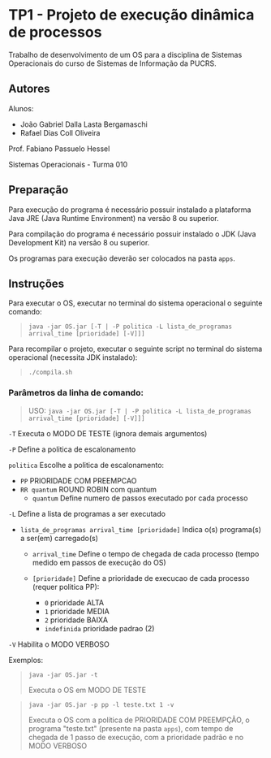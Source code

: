 # TP1 - Projeto de execução dinâmica de processos

Trabalho de desenvolvimento de um OS para a disciplina de Sistemas Operacionais do curso de Sistemas de Informação da PUCRS.

## Autores

Alunos:
- João Gabriel Dalla Lasta Bergamaschi
- Rafael Dias Coll Oliveira

Prof. Fabiano Passuelo Hessel

Sistemas Operacionais - Turma 010

## Preparação

Para execução do programa é necessário possuir instalado a plataforma Java JRE (Java Runtime Environment) na versão 8 ou superior.

Para compilação do programa é necessário possuir instalado o JDK (Java Development Kit) na versão 8 ou superior.

Os programas para execução deverão ser colocados na pasta `apps`.

## Instruções

Para executar o OS, executar no terminal do sistema operacional o seguinte comando:
> `java -jar OS.jar [-T | -P politica -L lista_de_programas arrival_time [prioridade] [-V]]]`

Para recompilar o projeto, executar o seguinte script no terminal do sistema operacional (necessita JDK instalado):
> `./compila.sh`

### Parâmetros da linha de comando:

> USO: `java -jar OS.jar [-T | -P politica -L lista_de_programas arrival_time [prioridade] [-V]]]`

`-T`              Executa o MODO DE TESTE (ignora demais argumentos)

`-P`              Define a politica de escalonamento

`politica`        Escolhe a politica de escalonamento:
+ `PP`             PRIORIDADE COM PREEMPCAO
+ `RR quantum`     ROUND ROBIN com quantum
    + `quantum`     Define numero de passos executado por cada processo

`-L`              Define a lista de programas a ser executado

+ `lista_de_programas arrival_time [prioridade]`
    Indica o(s) programa(s) a ser(em) carregado(s)

    + `arrival_time` Define o tempo de chegada de cada processo (tempo medido em passos de execução do OS)

    + `[prioridade]`   Define a prioridade de execucao de cada processo (requer politica PP):
        + `0`          prioridade ALTA
        + `1`          prioridade MEDIA
        + `2`          prioridade BAIXA
        + `indefinida` prioridade padrao (2)

`-V`              Habilita o MODO VERBOSO

Exemplos:
> `java -jar OS.jar -t`
> 
> Executa o OS em MODO DE TESTE

> `java -jar OS.jar -p pp -l teste.txt 1 -v`
> 
> Executa o OS com a política de PRIORIDADE COM PREEMPÇÃO, o programa "teste.txt" (presente na pasta `apps`), com tempo de chegada de 1 passo de execução, com a prioridade padrão e no MODO VERBOSO
